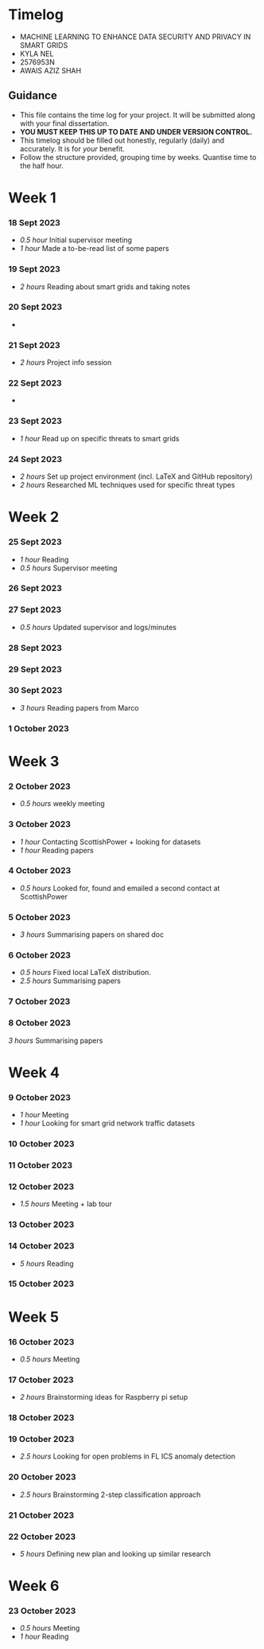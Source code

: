 # Timelog

* MACHINE LEARNING TO ENHANCE DATA SECURITY AND PRIVACY IN SMART GRIDS
* KYLA NEL
* 2576953N
* AWAIS AZIZ SHAH

## Guidance

* This file contains the time log for your project. It will be submitted along with your final dissertation.
* **YOU MUST KEEP THIS UP TO DATE AND UNDER VERSION CONTROL.**
* This timelog should be filled out honestly, regularly (daily) and accurately. It is for *your* benefit.
* Follow the structure provided, grouping time by weeks.  Quantise time to the half hour.

# Week 1

### 18 Sept 2023

* *0.5 hour* Initial supervisor meeting
* *1 hour* Made a to-be-read list of some papers  

### 19 Sept 2023

* *2 hours* Reading about smart grids and taking notes

### 20 Sept 2023
-

### 21 Sept 2023
* *2 hours* Project info session

### 22 Sept 2023
-

### 23 Sept 2023
* *1 hour* Read up on specific threats to smart grids

### 24 Sept 2023
* *2 hours* Set up project environment (incl. LaTeX and GitHub repository)
* *2 hours* Researched ML techniques used for specific threat types

# Week 2

### 25 Sept 2023
- *1 hour* Reading
- *0.5 hours* Supervisor meeting

### 26 Sept 2023

### 27 Sept 2023
- *0.5 hours* Updated supervisor and logs/minutes
### 28 Sept 2023
### 29 Sept 2023

### 30 Sept 2023
- *3 hours* Reading papers from Marco
### 1 October 2023
# Week 3

### 2 October 2023
- *0.5 hours* weekly meeting
### 3 October 2023
- *1 hour* Contacting ScottishPower + looking for datasets
- *1 hour* Reading papers
### 4 October 2023
- *0.5 hours* Looked for, found and emailed a second contact at ScottishPower
### 5 October 2023
- *3 hours* Summarising papers on shared doc
### 6 October 2023
- *0.5 hours* Fixed local LaTeX distribution.
- *2.5 hours* Summarising papers
### 7 October 2023
### 8 October 2023
*3 hours* Summarising papers

# Week 4
### 9 October 2023
- *1 hour* Meeting 
- *1 hour* Looking for smart grid network traffic datasets

### 10 October 2023

### 11 October 2023

### 12 October 2023
- *1.5 hours* Meeting + lab tour
### 13 October 2023

### 14 October 2023
- *5 hours* Reading
### 15 October 2023

# Week 5

### 16 October 2023
- *0.5 hours* Meeting
### 17 October 2023
- *2 hours* Brainstorming ideas for Raspberry pi setup
### 18 October 2023
### 19 October 2023
- *2.5 hours* Looking for open problems in FL ICS anomaly detection
### 20 October 2023
- *2.5 hours* Brainstorming 2-step classification approach
### 21 October 2023
### 22 October 2023
- *5 hours* Defining new plan and looking up similar research
# Week 6
### 23 October 2023
- *0.5 hours* Meeting
- *1 hour* Reading


